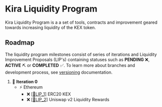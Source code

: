 # Kira Liquidity Program

Kira Liquidity Program is a a set of tools, contracts and improvement geared towards increasing liquidity of the KEX token.

## Roadmap

The liquidity program milestones consist of series of iterations and Liquidity Improvement Proposals (LIP's) containing statuses such as **PENDING** :x:, **ACTIVE** :pick: or **COMPLETED** :white_check_mark:. 
To learn more about branches and development process, see [versioning](../versioning.md) documentation.

1. :link: **Iteration 0**
   * :zap: Ethereum
      * :x: [[:bookmark:LIP_1]](./lip_1.md) ERC20 KEX
      * :x: [[:bookmark:LIP_2]](./lip_2.md) Uniswap v2 Liquidity Rewards



